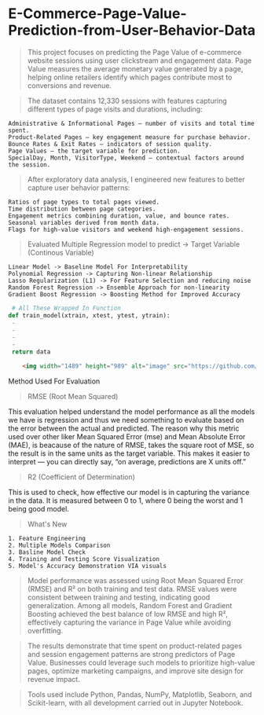 
# E-Commerce-Page-Value-Prediction-from-User-Behavior-Data

> This project focuses on predicting the Page Value of e-commerce website sessions using user clickstream and engagement data. Page Value measures the average monetary value generated by a page, helping online retailers identify which pages contribute most to conversions and revenue.

> The dataset contains 12,330 sessions with features capturing different types of page visits and durations, including:
	
 	Administrative & Informational Pages – number of visits and total time spent.
	Product-Related Pages – key engagement measure for purchase behavior.
	Bounce Rates & Exit Rates – indicators of session quality.
	Page Values – the target variable for prediction.
	SpecialDay, Month, VisitorType, Weekend – contextual factors around the session.

> After exploratory data analysis, I engineered new features to better capture user behavior patterns:

	Ratios of page types to total pages viewed.
	Time distribution between page categories.
	Engagement metrics combining duration, value, and bounce rates.
	Seasonal variables derived from month data.
	Flags for high-value visitors and weekend high-engagement sessions.

>  Evaluated Multiple Regression model to predict -> Target Variable (Continous Variable)

	Linear Model -> Baseline Model For Interpretability
 	Polynomial Regression -> Capturing Non-linear Relationship
	Lasso Regularization (L1) -> For Feature Selection and reducing noise
 	Random Forest Regression -> Ensemble Approach for non-linearity
	Gradient Boost Regression -> Boosting Method for Improved Accuracy

   ```python
  	# All These Wrapped In Function
   def train_model(xtrain, xtest, ytest, ytrain):
	-
 	-
	-
 	-
	return data

```
```html
	<img width="1489" height="989" alt="image" src="https://github.com/user-attachments/assets/282c9213-ba9c-4793-b861-5bebd9dabc3b" />

```

Method Used For Evaluation
> RMSE (Root Mean Squared)

 This evaluation helped understand the model performance as all the models we have is regression and thus we need something to evaluate based on the error between the actual and predicted.
 The reason why this metric used over other liker Mean Squared Error (mse) and Mean Absolute Error (MAE), is beacause of the nature of RMSE, takes the square root of MSE, so the result is in the same units as the target variable. This makes it easier to interpret — you can directly say, “on average, predictions are X units off.”

> R2 (Coefficient of Determination)

 This is used to check, how effective our model is in capturing the variance in the data. It is measured between 0 to 1, where 0 being the worst and 1 being good model.

> What's New

 	1. Feature Engineering
  	2. Multiple Models Comparison
   	3. Basline Model Check
	4. Training and Testing Score Visualization
 	5. Model's Accuracy Demonstration VIA visuals

> Model performance was assessed using Root Mean Squared Error (RMSE) and R² on both training and test data. RMSE values were consistent between training and testing, indicating good generalization. Among all models, Random Forest and Gradient Boosting achieved the best balance of low RMSE and high R², effectively capturing the variance in Page Value while avoiding overfitting.

> The results demonstrate that time spent on product-related pages and session engagement patterns are strong predictors of Page Value. Businesses could leverage such models to prioritize high-value pages, optimize marketing campaigns, and improve site design for revenue impact.

> Tools used include Python, Pandas, NumPy, Matplotlib, Seaborn, and Scikit-learn, with all development carried out in Jupyter Notebook.
